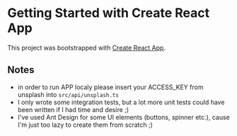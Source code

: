 # Getting Started with Create React App

This project was bootstrapped with [Create React App](https://github.com/facebook/create-react-app).

## Notes

* in order to run APP localy please insert your ACCESS_KEY from unsplash into `src/api/unsplash.ts`
* I only wrote some integration tests, but a lot more unit tests could have been written if I had time and desire ;)
* I've used Ant Design for some UI elements (buttons, spinner etc.), cause I'm just too lazy to create them from scratch ;)
